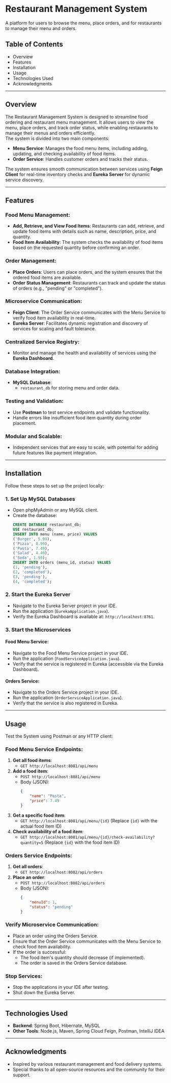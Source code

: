 # Restaurant Management System
A platform for users to browse the menu, place orders, and for restaurants to manage their menu and orders.


## Table of Contents
- Overview
- Features
- Installation
- Usage
- Technologies Used
- Acknowledgments

---

## Overview
The Restaurant Management System is designed to streamline food ordering and restaurant menu management. It allows users to view the menu, place orders, and track order status, while enabling restaurants to manage their menus and orders efficiently.  
The system is divided into two main components:
- **Menu Service**: Manages the food menu items, including adding, updating, and checking availability of food items.
- **Order Service**: Handles customer orders and tracks their status.

The system ensures smooth communication between services using **Feign Client** for real-time inventory checks and **Eureka Server** for dynamic service discovery.

---

## Features

### Food Menu Management:
- **Add, Retrieve, and View Food Items**: Restaurants can add, retrieve, and update food items with details such as name, description, price, and quantity.
- **Food Item Availability**: The system checks the availability of food items based on the requested quantity before confirming an order.

### Order Management:
- **Place Orders**: Users can place orders, and the system ensures that the ordered food items are available.
- **Order Status Management**: Restaurants can track and update the status of orders (e.g., "pending" or "completed").

### Microservice Communication:
- **Feign Client**: The Order Service communicates with the Menu Service to verify food item availability in real-time.
- **Eureka Server**: Facilitates dynamic registration and discovery of services for scaling and fault tolerance.

### Centralized Service Registry:
- Monitor and manage the health and availability of services using the **Eureka Dashboard**.

### Database Integration:
- **MySQL Database**:
  - `restaurant_db` for storing menu and order data.

### Testing and Validation:
- Use **Postman** to test service endpoints and validate functionality.
- Handle errors like insufficient food item quantity during order placement.

### Modular and Scalable:
- Independent services that are easy to scale, with potential for adding future features like payment integration.

---

## Installation
Follow these steps to set up the project locally:

### 1. Set Up MySQL Databases
- Open phpMyAdmin or any MySQL client.
- Create the database:
  ```sql
  CREATE DATABASE restaurant_db;
  USE restaurant_db;
  INSERT INTO menu (name, price) VALUES
  ('Burger', 5.99),
  ('Pizza', 8.99),
  ('Pasta', 7.49),
  ('Salad', 4.49),
  ('Soda', 1.99);
  INSERT INTO orders (menu_id, status) VALUES
  (1, 'pending'),
  (2, 'completed'),
  (3, 'pending'),
  (4, 'completed');
### 2. Start the Eureka Server
- Navigate to the Eureka Server project in your IDE.
- Run the application (`EurekaApplication.java`).
- Verify the Eureka Dashboard is available at: `http://localhost:8761`.
### 3. Start the Microservices
#### Food Menu Service:
- Navigate to the Food Menu Service project in your IDE.
- Run the application (`FoodServiceApplication.java`).
- Verify that the service is registered in Eureka (accessible via the Eureka Dashboard).

#### Orders Service:
- Navigate to the Orders Service project in your IDE.
- Run the application (`OrderServiceApplication.java`).
- Verify that the service is also registered in Eureka.
---

## Usage

Test the System using Postman or any HTTP client:

### Food Menu Service Endpoints:
1. **Get all food items**:
   - `GET http://localhost:8081/api/menu`
2. **Add a food item**:
   - `POST http://localhost:8081/api/menu`
   - Body (JSON):
     ```json
     {
         "name": "Pasta",
         "price": 7.49
     }
     ```
3. **Get a specific food item**:
   - `GET http://localhost:8081/api/menu/{id}` (Replace `{id}` with the actual food item ID)
4. **Check availability of a food item**:
   - `GET http://localhost:8081/api/menu/{id}/check-availability?quantity=5` (Replace `{id}` with the food item ID)

### Orders Service Endpoints:
1. **Get all orders**:
   - `GET http://localhost:8082/api/orders`
2. **Place an order**:
   - `POST http://localhost:8082/api/orders`
   - Body (JSON):
     ```json
     {
         "menuId": 1,
         "status": "pending"
     }
     ```

### Verify Microservice Communication:
- Place an order using the Orders Service.
- Ensure that the Order Service communicates with the Menu Service to check food item availability.
- If the order is successful:
  - The food item's quantity should decrease (if implemented).
  - The order is saved in the Orders Service database.

### Stop Services:
- Stop the applications in your IDE after testing.
- Shut down the Eureka Server.
---

## Technologies Used
- **Backend**: Spring Boot, Hibernate, MySQL
- **Other Tools**: Node.js, Maven, Spring Cloud Feign, Postman, IntelliJ IDEA

---

## Acknowledgments
- Inspired by various restaurant management and food delivery systems.
- Special thanks to all open-source resources and the community for their support.



